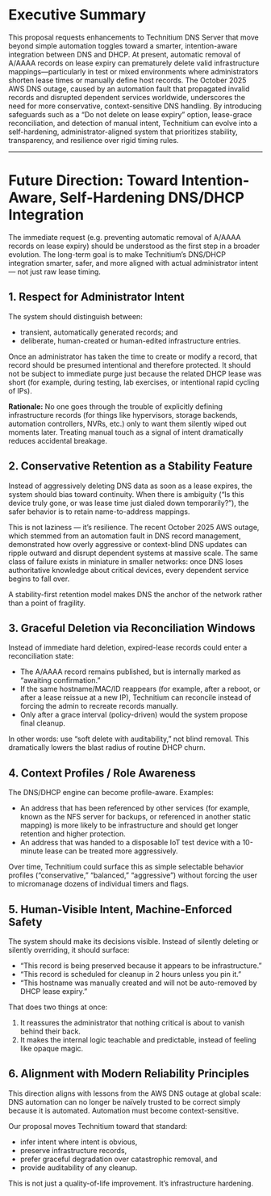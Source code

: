 # Executive Summary

This proposal requests enhancements to Technitium DNS Server that move beyond simple automation toggles toward a smarter, intention-aware integration between DNS and DHCP. At present, automatic removal of A/AAAA records on lease expiry can prematurely delete valid infrastructure mappings—particularly in test or mixed environments where administrators shorten lease times or manually define host records. The October 2025 AWS DNS outage, caused by an automation fault that propagated invalid records and disrupted dependent services worldwide, underscores the need for more conservative, context-sensitive DNS handling. By introducing safeguards such as a “Do not delete on lease expiry” option, lease-grace reconciliation, and detection of manual intent, Technitium can evolve into a self-hardening, administrator-aligned system that prioritizes stability, transparency, and resilience over rigid timing rules.

---

# Future Direction: Toward Intention-Aware, Self-Hardening DNS/DHCP Integration

The immediate request (e.g. preventing automatic removal of A/AAAA records on lease expiry) should be understood as the first step in a broader evolution. The long-term goal is to make Technitium’s DNS/DHCP integration smarter, safer, and more aligned with actual administrator intent — not just raw lease timing.

## 1. Respect for Administrator Intent

The system should distinguish between:
- transient, automatically generated records; and  
- deliberate, human-created or human-edited infrastructure entries.

Once an administrator has taken the time to create or modify a record, that record should be presumed intentional and therefore protected. It should not be subject to immediate purge just because the related DHCP lease was short (for example, during testing, lab exercises, or intentional rapid cycling of IPs).

**Rationale:** No one goes through the trouble of explicitly defining infrastructure records (for things like hypervisors, storage backends, automation controllers, NVRs, etc.) only to want them silently wiped out moments later. Treating manual touch as a signal of intent dramatically reduces accidental breakage.

## 2. Conservative Retention as a Stability Feature

Instead of aggressively deleting DNS data as soon as a lease expires, the system should bias toward continuity. When there is ambiguity (“Is this device truly gone, or was lease time just dialed down temporarily?”), the safer behavior is to retain name-to-address mappings.

This is not laziness — it’s resilience. The recent October 2025 AWS outage, which stemmed from an automation fault in DNS record management, demonstrated how overly aggressive or context-blind DNS updates can ripple outward and disrupt dependent systems at massive scale. The same class of failure exists in miniature in smaller networks: once DNS loses authoritative knowledge about critical devices, every dependent service begins to fall over.

A stability-first retention model makes DNS the anchor of the network rather than a point of fragility.

## 3. Graceful Deletion via Reconciliation Windows

Instead of immediate hard deletion, expired-lease records could enter a reconciliation state:
- The A/AAAA record remains published, but is internally marked as “awaiting confirmation.”
- If the same hostname/MAC/ID reappears (for example, after a reboot, or after a lease reissue at a new IP), Technitium can reconcile instead of forcing the admin to recreate records manually.
- Only after a grace interval (policy-driven) would the system propose final cleanup.

In other words: use “soft delete with auditability,” not blind removal. This dramatically lowers the blast radius of routine DHCP churn.

## 4. Context Profiles / Role Awareness

The DNS/DHCP engine can become profile-aware. Examples:
- An address that has been referenced by other services (for example, known as the NFS server for backups, or referenced in another static mapping) is more likely to be infrastructure and should get longer retention and higher protection.
- An address that was handed to a disposable IoT test device with a 10-minute lease can be treated more aggressively.

Over time, Technitium could surface this as simple selectable behavior profiles (“conservative,” “balanced,” “aggressive”) without forcing the user to micromanage dozens of individual timers and flags.

## 5. Human-Visible Intent, Machine-Enforced Safety

The system should make its decisions visible. Instead of silently deleting or silently overriding, it should surface:
- “This record is being preserved because it appears to be infrastructure.”
- “This record is scheduled for cleanup in 2 hours unless you pin it.”
- “This hostname was manually created and will not be auto-removed by DHCP lease expiry.”

That does two things at once:
1. It reassures the administrator that nothing critical is about to vanish behind their back.
2. It makes the internal logic teachable and predictable, instead of feeling like opaque magic.

## 6. Alignment with Modern Reliability Principles

This direction aligns with lessons from the AWS DNS outage at global scale: DNS automation can no longer be naïvely trusted to be correct simply because it is automated. Automation must become context-sensitive.

Our proposal moves Technitium toward that standard:
- infer intent where intent is obvious,  
- preserve infrastructure records,  
- prefer graceful degradation over catastrophic removal, and  
- provide auditability of any cleanup.

This is not just a quality-of-life improvement. It’s infrastructure hardening.
